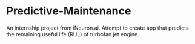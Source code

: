 # Predictive-Maintenance
An internship project from iNeuron.ai. Attempt to create app that predicts the remaining useful life (RUL) of turbofan jet engine.

